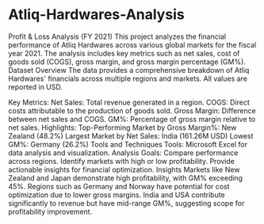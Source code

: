 # Atliq-Hardwares-Analysis
Profit &amp; Loss Analysis (FY 2021)
This project analyzes the financial performance of Atliq Hardwares across various global markets for the fiscal year 2021. The analysis includes key metrics such as net sales, cost of goods sold (COGS), gross margin, and gross margin percentage (GM%).
Dataset Overview
The data provides a comprehensive breakdown of Atliq Hardwares' financials across multiple regions and markets. All values are reported in USD.

Key Metrics:
Net Sales: Total revenue generated in a region.
COGS: Direct costs attributable to the production of goods sold.
Gross Margin: Difference between net sales and COGS.
GM%: Percentage of gross margin relative to net sales.
Highlights:
Top-Performing Market by Gross Margin%: New Zealand (48.2%)
Largest Market by Net Sales: India (161.26M USD)
Lowest GM%: Germany (26.2%)
Tools and Techniques
Tools: Microsoft Excel for data analysis and visualization.
Analysis Goals:
Compare performance across regions.
Identify markets with high or low profitability.
Provide actionable insights for financial optimization.
Insights
Markets like New Zealand and Japan demonstrate high profitability, with GM% exceeding 45%.
Regions such as Germany and Norway have potential for cost optimization due to lower gross margins.
India and USA contribute significantly to revenue but have mid-range GM%, suggesting scope for profitability improvement.
